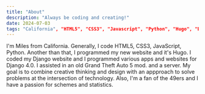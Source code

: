 ```yaml
---
title: "About"
description: "Always be coding and creating!"
date: 2024-07-03
tags: "California", "HTML5", "CSS3", "Javascript", "Python", "Hugo", "Django", "49ers", 
---
```

I'm Miles from California. Generally, I code HTML5, CSS3, JavaScript, Python. Another than that, I programmed my new website and it's Hugo. I coded my Django website and I programmed various apps and websites for Django 4.0. I assisted in an old Grand Theft Auto 5 mod. and a server. My goal is to combine creative thinking and design with an appproach to solve problems at the intersection of technology. Also, I'm a fan of the 49ers and I have a passion for schemes and statistics.